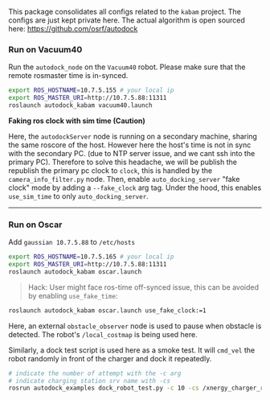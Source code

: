 This package consolidates all configs related to the `kabam` project. The configs are just kept private here. The actual algorithm is open sourced here: https://github.com/osrf/autodock

### Run on Vacuum40

Run the `autodock_node` on the `Vacuum40` robot. 
Please make sure that the remote rosmaster time is in-synced.

```bash
export ROS_HOSTNAME=10.7.5.155 # your local ip
export ROS_MASTER_URI=http://10.7.5.88:11311
roslaunch autodock_kabam vacuum40.launch
```

**Faking ros clock with sim time (Caution)**

Here, the `autodockServer` node is running on a secondary machine, sharing the 
same roscore of the host. However here the host's time is not in sync with the 
secondary PC. (due to NTP server issue, and we cant ssh into the primary PC). 
Therefore to solve this headache, we will be publish the republish the primary pc 
clock to `clock`, this is handled by the `camera_info_filter.py` node. Then, 
enable `auto_docking_server` "fake clock" mode by adding a `--fake_clock` arg tag. 
Under the hood, this enables `use_sim_time` to only `auto_docking_server`.

---

### Run on Oscar

Add `gaussian 10.7.5.88` to `/etc/hosts`

```bash
export ROS_HOSTNAME=10.7.5.165 # your local ip
export ROS_MASTER_URI=http://10.7.5.88:11311
roslaunch autodock_kabam oscar.launch
```

> Hack: User might face ros-time off-synced issue, this can be avoided by enabling `use_fake_time`:

```bash
roslaunch autodock_kabam oscar.launch use_fake_clock:=1
```

Here, an external `obstacle_observer` node is used to pause when obstacle is detected. 
The robot's `/local_costmap` is being used here.

Similarly, a dock test script is used here as a smoke test. It will `cmd_vel` the robot randomly 
in front of the charger and dock it repeatedly.
```bash
# indicate the number of attempt with the -c arg
# indicate charging station srv name with -cs
rosrun autodock_examples dock_robot_test.py -c 10 -cs /xnergy_charger_rcu/trigger_charging
```